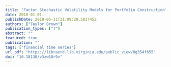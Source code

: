 ```yaml
---
title: "Factor Stochastic Volatility Models for Portfolio Construction"
date: 2018-01-01
publishDate: 2019-06-11T21:09:20.581745Z
authors: ["Taylor Brown"]
publication_types: ["7"]
abstract: ""
featured: true
publication: ""
tags: ["financial time series"]
url_pdf: "https://libraetd.lib.virginia.edu/public_view/0g354f655"
doi: "10.18130/v3zw18r9v"
---
```


